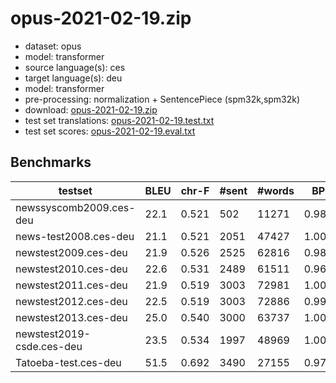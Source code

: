 # opus-2021-02-19.zip

* dataset: opus
* model: transformer
* source language(s): ces
* target language(s): deu
* model: transformer
* pre-processing: normalization + SentencePiece (spm32k,spm32k)
* download: [opus-2021-02-19.zip](https://object.pouta.csc.fi/Tatoeba-MT-models/ces-deu/opus-2021-02-19.zip)
* test set translations: [opus-2021-02-19.test.txt](https://object.pouta.csc.fi/Tatoeba-MT-models/ces-deu/opus-2021-02-19.test.txt)
* test set scores: [opus-2021-02-19.eval.txt](https://object.pouta.csc.fi/Tatoeba-MT-models/ces-deu/opus-2021-02-19.eval.txt)

## Benchmarks

| testset | BLEU  | chr-F | #sent | #words | BP |
|---------|-------|-------|-------|--------|----|
| newssyscomb2009.ces-deu 	| 22.1 	| 0.521 	| 502 	| 11271 	| 0.985 |
| news-test2008.ces-deu 	| 21.1 	| 0.521 	| 2051 	| 47427 	| 1.000 |
| newstest2009.ces-deu 	| 21.9 	| 0.526 	| 2525 	| 62816 	| 0.984 |
| newstest2010.ces-deu 	| 22.6 	| 0.531 	| 2489 	| 61511 	| 0.967 |
| newstest2011.ces-deu 	| 21.9 	| 0.519 	| 3003 	| 72981 	| 1.000 |
| newstest2012.ces-deu 	| 22.5 	| 0.519 	| 3003 	| 72886 	| 0.997 |
| newstest2013.ces-deu 	| 25.0 	| 0.540 	| 3000 	| 63737 	| 1.000 |
| newstest2019-csde.ces-deu 	| 23.5 	| 0.534 	| 1997 	| 48969 	| 1.000 |
| Tatoeba-test.ces-deu 	| 51.5 	| 0.692 	| 3490 	| 27155 	| 0.978 |

